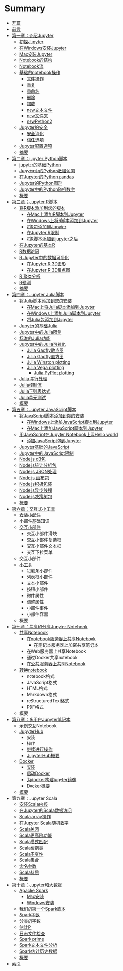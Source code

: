 # Summary

* [开篇](README.md)
* [前言](chapter1.md)
* [第一章：介绍Jupyter](di-yi-zhang-ff1a-jie-shao-jupyter.md)
  * [初探Jupyter](di-yi-zhang-ff1a-jie-shao-jupyter/chu-tan-jupyter.md)
  * [在Windows安装Jupyter](di-yi-zhang-ff1a-jie-shao-jupyter/zaiwindows-an-zhuang-jupyter.md)
  * [Mac安装Jupyter](di-yi-zhang-ff1a-jie-shao-jupyter/macan-zhuang-jupyter.md)
  * [Notebook的结构](di-yi-zhang-ff1a-jie-shao-jupyter/notebookde-jie-gou.md)
  * [Notebook流](di-yi-zhang-ff1a-jie-shao-jupyter/notebookliu.md)
  * [基础的notebook操作](di-yi-zhang-ff1a-jie-shao-jupyter/ji-chu-de-notebook-cao-zuo.md)
    * [文件操作](di-yi-zhang-ff1a-jie-shao-jupyter/ji-chu-de-notebook-cao-zuo/wen-jian-cao-zuo.md)
    * [重复](di-yi-zhang-ff1a-jie-shao-jupyter/ji-chu-de-notebook-cao-zuo/zhong-fu.md)
    * [重命名](di-yi-zhang-ff1a-jie-shao-jupyter/ji-chu-de-notebook-cao-zuo/zhong-ming-ming.md)
    * [删除](di-yi-zhang-ff1a-jie-shao-jupyter/ji-chu-de-notebook-cao-zuo/shan-chu.md)
    * [加载](di-yi-zhang-ff1a-jie-shao-jupyter/ji-chu-de-notebook-cao-zuo/jia-zai.md)
    * [new文本文件](di-yi-zhang-ff1a-jie-shao-jupyter/ji-chu-de-notebook-cao-zuo/newwen-ben-wen-jian.md)
    * [new文件夹](di-yi-zhang-ff1a-jie-shao-jupyter/ji-chu-de-notebook-cao-zuo/newwen-jian-jia.md)
    * [newPython2](di-yi-zhang-ff1a-jie-shao-jupyter/ji-chu-de-notebook-cao-zuo/newpython2.md)
  * [Jupyter的安全](di-yi-zhang-ff1a-jie-shao-jupyter/jupyterde-an-quan.md)
    * [安全消化](di-yi-zhang-ff1a-jie-shao-jupyter/jupyterde-an-quan/an-quan-xiao-hua.md)
    * [信任选项](di-yi-zhang-ff1a-jie-shao-jupyter/jupyterde-an-quan/xin-ren-xuan-xiang.md)
  * [Jupyter配置选项](di-yi-zhang-ff1a-jie-shao-jupyter/jupyterpei-zhi-xuan-xiang.md)
  * [摘要](di-yi-zhang-ff1a-jie-shao-jupyter/zhai-yao.md)
* [第二章：jupyter Python脚本](di-er-zhang-ff1a-jupyter-python-jiao-ben.md)
  * [jupyter的基础Python](di-er-zhang-ff1a-jupyter-python-jiao-ben/jupyterde-ji-chu-python.md)
  * [Jupyter中的Python数据访问](di-er-zhang-ff1a-jupyter-python-jiao-ben/jupyterzhong-de-python-shu-ju-fang-wen.md)
  * [在Jupyter的Python pandas](di-er-zhang-ff1a-jupyter-python-jiao-ben/zai-jupyter-de-python-pandas.md)
  * [Jupyter的Python图形](di-er-zhang-ff1a-jupyter-python-jiao-ben/jupyterde-python-tu-xing.md)
  * [Jupyter中的Python随机数字](di-er-zhang-ff1a-jupyter-python-jiao-ben/jupyterzhong-de-python-sui-ji-shu-zi.md)
  * [概要](di-er-zhang-ff1a-jupyter-python-jiao-ben/gai-yao.md)
* [第三章；Jupyter R脚本](di-san-zhang-ff1b-jupyter-r-jiao-ben.md)
  * [将R脚本添加到您的脚本](di-san-zhang-ff1b-jupyter-r-jiao-ben/jiang-r-jiao-ben-tian-jia-dao-nin-de-jiao-ben.md)
    * [在Mac上添加R脚本到Jupyter](di-san-zhang-ff1b-jupyter-r-jiao-ben/jiang-r-jiao-ben-tian-jia-dao-nin-de-jiao-ben/zai-mac-shang-tian-jia-r-jiao-ben-dao-jupyter.md)
    * [在Windows上将R脚本添加到Jupyter](di-san-zhang-ff1b-jupyter-r-jiao-ben/jiang-r-jiao-ben-tian-jia-dao-nin-de-jiao-ben/zaiwindows-shang-jiang-r-jiao-ben-tian-jia-dao-jupyter.md)
    * [将R包添加到Jupyter](di-san-zhang-ff1b-jupyter-r-jiao-ben/jiang-r-jiao-ben-tian-jia-dao-nin-de-jiao-ben/jiang-r-bao-tian-jia-dao-jupyter.md)
    * [在Jupyter R限制](di-san-zhang-ff1b-jupyter-r-jiao-ben/jiang-r-jiao-ben-tian-jia-dao-nin-de-jiao-ben/zai-jupyter-r-xian-zhi.md)
    * [将R脚本添加到jupyter之后](di-san-zhang-ff1b-jupyter-r-jiao-ben/jiang-r-jiao-ben-tian-jia-dao-nin-de-jiao-ben/jiang-r-jiao-ben-tian-jia-dao-jupyter-zhi-hou.md)
  * [在Jupyter的基本R](di-san-zhang-ff1b-jupyter-r-jiao-ben/zai-jupyter-de-ji-ben-r.md)
  * [R数据访问](di-san-zhang-ff1b-jupyter-r-jiao-ben/rshu-ju-fang-wen.md)
  * [R Jupyter中的数据可视化](di-san-zhang-ff1b-jupyter-r-jiao-ben/r-jupyterzhong-de-shu-ju-ke-shi-hua.md)
    * [在Jupyter R 3D图形](di-san-zhang-ff1b-jupyter-r-jiao-ben/r-jupyterzhong-de-shu-ju-ke-shi-hua/zai-jupyter-r-3d-tu-xing.md)
    * [在Jupyter R 3D散点图](di-san-zhang-ff1b-jupyter-r-jiao-ben/r-jupyterzhong-de-shu-ju-ke-shi-hua/zai-jupyter-r-3d-san-dian-tu.md)
  * [R 聚类分析](di-san-zhang-ff1b-jupyter-r-jiao-ben/r-ju-lei-fen-xi.md)
  * [R预测](di-san-zhang-ff1b-jupyter-r-jiao-ben/ryu-ce.md)
  * [摘要](di-san-zhang-ff1b-jupyter-r-jiao-ben/zhai-yao.md)
* [第四章：Jupyter Julia脚本](di-si-zhang-ff1a-jupyter-julia-jiao-ben.md)
  * [将Julia脚本添加到您的安装](di-si-zhang-ff1a-jupyter-julia-jiao-ben/jiang-julia-jiao-ben-tian-jia-dao-nin-de-an-zhuang.md)
    * [在Mac上将Julia脚本添加到Jupyter](di-si-zhang-ff1a-jupyter-julia-jiao-ben/jiang-julia-jiao-ben-tian-jia-dao-nin-de-an-zhuang/zai-mac-shang-jiang-julia-jiao-ben-tian-jia-dao-jupyter.md)
    * [在Windows上添加Julia脚本到Jupyter](di-si-zhang-ff1a-jupyter-julia-jiao-ben/jiang-julia-jiao-ben-tian-jia-dao-nin-de-an-zhuang/zaiwindows-shang-tian-jia-julia-jiao-ben-dao-jupyter.md)
    * [将Julia包添加到Jupyter](di-si-zhang-ff1a-jupyter-julia-jiao-ben/jiang-julia-jiao-ben-tian-jia-dao-nin-de-an-zhuang/jiang-julia-bao-tian-jia-dao-jupyter.md)
  * [Jupyter的基础Julia](di-si-zhang-ff1a-jupyter-julia-jiao-ben/jupyterde-ji-chu-julia.md)
  * [Jupyter中的Julia限制](di-si-zhang-ff1a-jupyter-julia-jiao-ben/jupyterzhong-de-julia-xian-zhi.md)
  * [标准的Julia功能](di-si-zhang-ff1a-jupyter-julia-jiao-ben/biao-zhun-de-julia-gong-neng.md)
  * [Jupyter中的Julia可视化](di-si-zhang-ff1a-jupyter-julia-jiao-ben/jupyterzhong-de-julia-ke-shi-hua.md)
    * [Julia Gadfly散点图](di-si-zhang-ff1a-jupyter-julia-jiao-ben/jupyterzhong-de-julia-ke-shi-hua/julia-gadflysan-dian-tu.md)
    * [Julia Gadfly直方图](di-si-zhang-ff1a-jupyter-julia-jiao-ben/jupyterzhong-de-julia-ke-shi-hua/julia-gadflyzhi-fang-tu.md)
    * [Julia  Winston plotting](di-si-zhang-ff1a-jupyter-julia-jiao-ben/jupyterzhong-de-julia-ke-shi-hua/julia-winston-plotting.md)
    * [Julia Vega plotting](di-si-zhang-ff1a-jupyter-julia-jiao-ben/julia-vega-plotting.md)
      * [Julia PyPlot plotting ](di-si-zhang-ff1a-jupyter-julia-jiao-ben/julia-vega-plotting/julia-pyplot-plotting.md)
  * [Julia 并行处理](di-si-zhang-ff1a-jupyter-julia-jiao-ben/julia-bing-xing-chu-li.md)
  * [Julia控制流](di-si-zhang-ff1a-jupyter-julia-jiao-ben/juliakong-zhi-liu.md)
  * [Julia正则表达式](di-si-zhang-ff1a-jupyter-julia-jiao-ben/juliazheng-ze-biao-da-shi.md)
  * [Julia单元测试](di-si-zhang-ff1a-jupyter-julia-jiao-ben/juliadan-yuan-ce-shi.md)
  * [概要](di-si-zhang-ff1a-jupyter-julia-jiao-ben/gai-yao.md)
* [第五章：Jupyter JavaScript脚本](di-wu-zhang-ff1ajupyter-javascript-jiao-ben.md)
  * [将JavaScript脚本添加到你的安装](di-wu-zhang-ff1ajupyter-javascript-jiao-ben/jiang-javascript-jiao-ben-tian-jia-dao-ni-de-an-zhuang.md)
    * [在Windows上添加JavaScript脚本到Jupyter](di-wu-zhang-ff1ajupyter-javascript-jiao-ben/jiang-javascript-jiao-ben-tian-jia-dao-ni-de-an-zhuang/zaiwindows-shang-tian-jia-javascript-jiao-ben-dao-jupyter.md)
    * [在Mac上添加JavaScript脚本到Jupyter](di-wu-zhang-ff1ajupyter-javascript-jiao-ben/jiang-javascript-jiao-ben-tian-jia-dao-ni-de-an-zhuang/zai-mac-shang-tian-jia-javascript-jiao-ben-dao-jupyter.md)
  * [用JavaScript在Jupyter Notebook上写Hello world](di-wu-zhang-ff1ajupyter-javascript-jiao-ben/yong-javascript-zai-jupyter-notebook-shang-xie-hello-world.md)
    * [添加JavaScript包到Jupyter](di-wu-zhang-ff1ajupyter-javascript-jiao-ben/yong-javascript-zai-jupyter-notebook-shang-xie-hello-world/tian-jia-javascriptbao-dao-jupyter.md)
  * [Jupyter基础的JavaScript](di-wu-zhang-ff1ajupyter-javascript-jiao-ben/jupyterji-chu-de-javascript.md)
  * [Jupyter中的JavaScript限制](di-wu-zhang-ff1ajupyter-javascript-jiao-ben/jupyterzhong-de-javascript-xian-zhi.md)
  * [Node.js d3包](di-wu-zhang-ff1ajupyter-javascript-jiao-ben/nodejs-d3bao.md)
  * [Node.js统计分析包](di-wu-zhang-ff1ajupyter-javascript-jiao-ben/nodejstong-ji-fen-xi-bao.md)
  * [Node.js JSON处理](di-wu-zhang-ff1ajupyter-javascript-jiao-ben/nodejs-jsonchu-li.md)
  * [Node.js 画布包](di-wu-zhang-ff1ajupyter-javascript-jiao-ben/nodejs-hua-bu-bao.md)
  * [Node.js积极包装](di-wu-zhang-ff1ajupyter-javascript-jiao-ben/nodejsji-ji-bao-zhuang.md)
  * [Node.js异步线程](di-wu-zhang-ff1ajupyter-javascript-jiao-ben/nodejsyi-bu-xian-cheng.md)
  * [Node.js决策树包](di-wu-zhang-ff1ajupyter-javascript-jiao-ben/nodejsjue-ce-shu-bao.md)
  * [概要](di-wu-zhang-ff1ajupyter-javascript-jiao-ben/gai-yao.md)
* [第六章：交互式小工具](di-liu-zhang-ff1a-jiao-hu-shi-xiao-gong-ju.md)
  * [安装小部件](di-liu-zhang-ff1a-jiao-hu-shi-xiao-gong-ju/an-zhuang-xiao-bu-jian.md)
  * 小部件基础知识
  * [交互小部件](di-liu-zhang-ff1a-jiao-hu-shi-xiao-gong-ju/jiao-hu-xiao-bu-jian.md)
    * 交互小部件滑块
    * 交互小部件复选框
    * 交互小部件文本框
    * 交互下拉菜单
  * 交互小部件
  * [小工具](di-liu-zhang-ff1a-jiao-hu-shi-xiao-gong-ju/xiao-gong-ju.md)
    * 进度条小部件
    * 列表框小部件
    * 文本小部件
    * 按钮小部件
    * 微件属性
    * 调整属性
    * 小部件事件
    * 小部件容器
  * 概要
* [第七章：共享和分享Jupyter Notebook](di-qi-zhang-ff1a-gong-xiang-he-fen-xiang-jupyter-notebook.md)
  * [共享Notebook](di-qi-zhang-ff1a-gong-xiang-he-fen-xiang-jupyter-notebook/gong-xiang-notebook.md)
    * [在notebook服务器上共享Notebook](di-qi-zhang-ff1a-gong-xiang-he-fen-xiang-jupyter-notebook/gong-xiang-notebook/zai-bi-ji-ben-fu-wu-qi-shang-gong-xiang-notebook.md)
      * 在笔记本服务器上加密共享笔记本
    * 在Web服务器上共享Notebook
    * 通过Docker共享notebook
    * [在公共服务器上共享Notebook](di-qi-zhang-ff1a-gong-xiang-he-fen-xiang-jupyter-notebook/gong-xiang-notebook/zai-gong-gong-fu-wu-qi-shang-gong-xiang-bi-ji-ben.md)
  * [转换notebook](di-qi-zhang-ff1a-gong-xiang-he-fen-xiang-jupyter-notebook/zhuan-huan-notebook.md)
    * notebook格式
    * JavaScript格式
    * HTML格式
    * Markdown格式
    * reStructuredText格式
    * PDF格式
  * 概要
* [第八章：多用户Jupyter笔记本](di-ba-zhang-ff1a-duo-yong-hu-jupyter-bi-ji-ben.md)
  * 示例交互Notebook
  * [JupyterHub](di-ba-zhang-ff1a-duo-yong-hu-jupyter-bi-ji-ben/jupyterhub.md)
    * 安装
    * 操作
    * [继续进行操作](di-ba-zhang-ff1a-duo-yong-hu-jupyter-bi-ji-ben/jupyterhub/ji-xu-jin-xing-cao-zuo.md)
    * [JupyterHub概要](di-ba-zhang-ff1a-duo-yong-hu-jupyter-bi-ji-ben/jupyterhub/jupyterhubgai-yao.md)
  * [Docker](di-ba-zhang-ff1a-duo-yong-hu-jupyter-bi-ji-ben/docker.md)
    * [安装](di-ba-zhang-ff1a-duo-yong-hu-jupyter-bi-ji-ben/docker/an-zhuang.md)
    * [启动Docker](di-ba-zhang-ff1a-duo-yong-hu-jupyter-bi-ji-ben/docker/qi-dong-docker.md)
    * [为docker构建jupyter镜像](di-ba-zhang-ff1a-duo-yong-hu-jupyter-bi-ji-ben/docker/wei-docker-gou-jian-jupyter-jing-xiang.md)
    * [Docker概要](di-ba-zhang-ff1a-duo-yong-hu-jupyter-bi-ji-ben/docker/dockergai-yao.md)
  * [概要](di-ba-zhang-ff1a-duo-yong-hu-jupyter-bi-ji-ben/gai-yao.md)
* [第九章：Jupyter Scala](di-jiuzhang-ff1a-jupyter-scala.md)
  * [安装Scala内核](di-jiuzhang-ff1a-jupyter-scala/an-zhuang-scala-nei-he.md)
  * [在Jupyter的Scala数据访问](di-jiuzhang-ff1a-jupyter-scala/zai-jupyter-de-scala-shu-ju-fang-wen.md)
  * [Scala array操作](di-jiuzhang-ff1a-jupyter-scala/scala-arraycao-zuo.md)
  * [在Jupyter Scala随机数字](di-jiuzhang-ff1a-jupyter-scala/zai-jupyter-scala-sui-ji-shu-zi.md)
  * [Scala关闭](di-jiuzhang-ff1a-jupyter-scala/scalaguan-bi.md)
  * [Scala更高阶功能](di-jiuzhang-ff1a-jupyter-scala/scalageng-gao-jie-gong-neng.md)
  * [Scala模式匹配](di-jiuzhang-ff1a-jupyter-scala/scalamo-shi-pi-pei.md)
  * [Scala案例类](di-jiuzhang-ff1a-jupyter-scala/scalaan-li-lei.md)
  * [Scala不变性](di-jiuzhang-ff1a-jupyter-scala/scalabu-bian-xing.md)
  * [Scala集合](di-jiuzhang-ff1a-jupyter-scala/scalaji-he.md)
  * [命名参数](di-jiuzhang-ff1a-jupyter-scala/ming-ming-can-shu.md)
  * [Scala特质](di-jiuzhang-ff1a-jupyter-scala/scalate-zhi.md)
  * [概要](di-jiuzhang-ff1a-jupyter-scala/gai-yao.md)
* [第十章：Jupyter和大数据](di-shi-zhang-ff1a-jupyter-he-da-shu-ju.md)
  * [Apache Spark](di-shi-zhang-ff1a-jupyter-he-da-shu-ju/apache-spark.md)
    * [Mac安装](di-shi-zhang-ff1a-jupyter-he-da-shu-ju/apache-spark/macan-zhuang.md)
    * [Windows安装](di-shi-zhang-ff1a-jupyter-he-da-shu-ju/apache-spark/windowsan-zhuang.md)
  * [我们的第一个Spark脚本](di-shi-zhang-ff1a-jupyter-he-da-shu-ju/wo-men-de-di-yi-ge-spark-jiao-ben.md)
  * [Spark字数](di-shi-zhang-ff1a-jupyter-he-da-shu-ju/sparkzi-shu.md)
  * [分类的字数](di-shi-zhang-ff1a-jupyter-he-da-shu-ju/fen-lei-de-zi-shu.md)
  * [估计Pi](di-shi-zhang-ff1a-jupyter-he-da-shu-ju/gu-ji-pi.md)
  * [日志文件检查](di-shi-zhang-ff1a-jupyter-he-da-shu-ju/ri-zhi-wen-jian-jian-cha.md)
  * [Spark prime](di-shi-zhang-ff1a-jupyter-he-da-shu-ju/spark-prime.md)
  * [Spark文本文件分析](di-shi-zhang-ff1a-jupyter-he-da-shu-ju/sparkwen-ben-wen-jian-fen-xi.md)
  * [Spark估计历史数据](di-shi-zhang-ff1a-jupyter-he-da-shu-ju/sparkgu-ji-li-shi-shu-ju.md)
  * [概要](di-shi-zhang-ff1a-jupyter-he-da-shu-ju/gai-yao.md)
* [索引](suo-yin.md)


